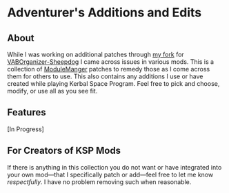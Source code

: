 # Adventurer's Additions and Edits
  
## About
While I was working on additional patches through [my fork](https://github.com/Adventurer13/VABOrganizer-Sheepdog_AdventurersAdditions) for [VABOrganizer-Sheepdog](https://github.com/Sheepdog2142/VABOrganizer-Sheepdog) I came across issues in various mods. This is a collection of [ModuleManger](https://github.com/sarbian/ModuleManager) patches to remedy those as I come across them for others to use. This also contains any additions I use or have created while playing Kerbal Space Program. Feel free to pick and choose, modify, or use all as you see fit.

## Features
[In Progress]

## For Creators of KSP Mods
If there is anything in this collection you do not want or have integrated into your own mod—that I specifically patch or add—feel free to let me know *respectfully*. I have no problem removing such when reasonable.
